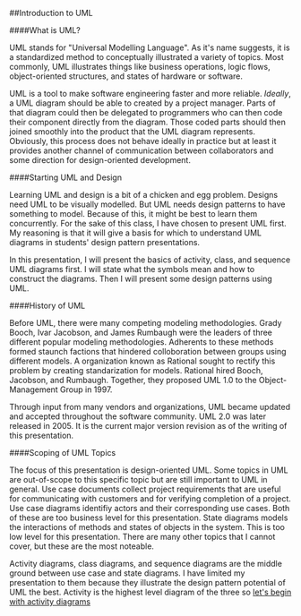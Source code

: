 ##Introduction to UML

####What is UML?

UML stands for "Universal Modelling Language". As it's name suggests, it is a standardized method to conceptually illustrated a variety of topics. Most commonly, UML illustrates things like business operations, logic flows, object-oriented structures, and states of hardware or software.

UML is a tool to make software engineering faster and more reliable. *Ideally*, a UML diagram should be able to created by a project manager. Parts of that diagram could then be delegated to programmers who can then code their component directly from the diagram. Those coded parts should then joined smoothly into the product that the UML diagram represents. Obviously, this process does not behave ideally in practice but at least it provides another channel of communication between collaborators and some direction for design-oriented development.

####Starting UML and Design

Learning UML and design is a bit of a chicken and egg problem. Designs need UML to be visually modelled. But UML needs design patterns to have something to model. Because of this, it might be best to learn them concurrently. For the sake of this class, I have chosen to present UML first. My reasoning is that it will give a basis for which to understand UML diagrams in students' design pattern presentations.

In this presentation, I will present the basics of activity, class, and sequence UML diagrams first. I will state what the symbols mean and how to construct the diagrams. Then I will present some design patterns using UML. 

####History of UML

Before UML, there were many competing modeling methodologies.
Grady Booch, Ivar Jacobson, and James Rumbaugh were the leaders of three different popular modeling methodologies. Adherents to these methods formed staunch factions that hindered colloboration between groups using different models. A organization known as Rational sought to rectify this problem by creating standarization for models. Rational hired Booch, Jacobson, and Rumbaugh. Together, they proposed UML 1.0 to the Object-Management Group in 1997.

Through input from many vendors and organizations, UML became updated and accepted throughout the software community. UML 2.0 was later released in 2005. It is the current major version revision as of the writing of this presentation.

####Scoping of UML Topics

The focus of this presentation is design-oriented UML. Some topics in UML are out-of-scope to this specific topic but are still important to UML in general. Use case documents collect project requirements that are useful for communicating with customers and for verifying completion of a project. Use case diagrams identifiy actors and their corresponding use cases. Both of these are too business level for this presentation. State diagrams models the interactions of methods and states of objects in the system. This is too low level for this presentation. There are many other topics that I cannot cover, but these are the most noteable.

Activity diagrams, class diagrams, and sequence diagrams are the middle ground between use case and state diagrams. I have limited my presentation to them because they illustrate the design pattern potential of UML the best. Activity is the highest level diagram of the three so [let's begin with activity diagrams](https://github.com/trekbaum/present/blob/master/uml/slide2.md)
